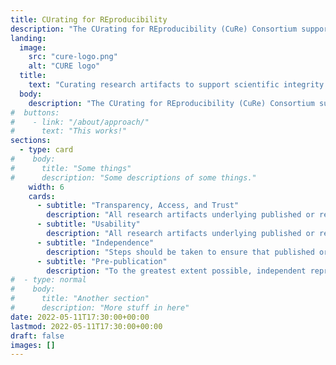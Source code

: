 ```yaml
---
title: CUrating for REproducibility
description: "The CUrating for REproducibility (CuRe) Consortium supports curation of research data and review of code and associated digital scholarly objects for the purpose of facilitating the digital preservation of the evidence-base necessary for future understanding, evaluation, and reproducibility of scientific claims."
landing:
  image:
    src: "cure-logo.png"
    alt: "CURE logo"
  title:
    text: "Curating research artifacts to support scientific integrity."
  body:
    description: "The CUrating for REproducibility (CuRe) Consortium supports curation of research data and review of code and associated digital scholarly objects for the purpose of facilitating the digital preservation of the evidence-base necessary for future understanding, evaluation, and reproducibility of scientific claims."
#  buttons:
#    - link: "/about/approach/"
#      text: "This works!"
sections:
  - type: card
#    body:
#      title: "Some things"
#      description: "Some descriptions of some things."
    width: 6
    cards:
      - subtitle: "Transparency, Access, and Trust"
        description: "All research artifacts underlying published or reported findings should be made maximally available from a trusted repository."
      - subtitle: "Usability"
        description: "All research artifacts underlying published or reported findings must be independently understandable and usable over the long term."
      - subtitle: "Independence"
        description: "Steps should be taken to ensure that published or reported findings can be reproduced on an independent computational system and by independent third parties."
      - subtitle: "Pre-publication"
        description: "To the greatest extent possible, independent reproduction of computational analyses and findings should take place prior to publication."
#  - type: normal
#    body:
#      title: "Another section"
#      description: "More stuff in here"
date: 2022-05-11T17:30:00+00:00
lastmod: 2022-05-11T17:30:00+00:00
draft: false
images: []
---
```


